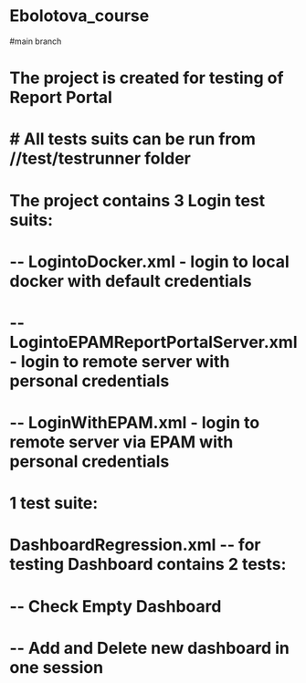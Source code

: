 # Ebolotova_course
#main branch
# The project is created for testing of Report Portal
# # All tests suits can be run from //test/testrunner folder

# The project contains 3 Login test suits:
# -- LogintoDocker.xml - login to local docker with default credentials
# -- LogintoEPAMReportPortalServer.xml - login to remote server with personal credentials
# -- LoginWithEPAM.xml - login to remote server via EPAM with personal credentials

# 1 test suite:
# DashboardRegression.xml -- for testing Dashboard contains 2 tests:
# -- Check Empty Dashboard
# -- Add and Delete new dashboard in one session



